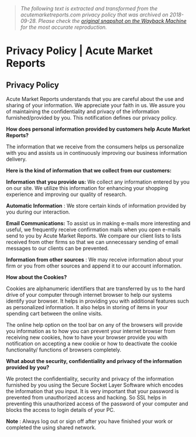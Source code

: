 > *The following text is extracted and transformed from the acutemarketreports.com privacy policy that was archived on 2018-09-28. Please check the [original snapshot on the Wayback Machine](https://web.archive.org/web/20180928125747id_/http%3A//www.acutemarketreports.com/info/privacy-policy) for the most accurate reproduction.*

# Privacy Policy | Acute Market Reports

## Privacy Policy

Acute Market Reports understands that you are careful about the use and sharing of your information. We appreciate your faith in us. We assure you of maintaining the confidentiality and privacy of the information furnished/provided by you. This notification defines our privacy policy.

**How does personal information provided by customers help Acute Market Reports?**

The information that we receive from the consumers helps us personalize with you and assists us in continuously improving our business information delivery.

**Here is the kind of information that we collect from our customers:**

**Information that you provide us:** We collect any information entered by you on our site. We utilize this information for enhancing your shopping experience and improving our quality of research.

**Automatic Information** : We store certain kinds of information provided by you during our interaction.

**Email Communications:** To assist us in making e-mails more interesting and useful, we frequently receive confirmation mails when you open e-mails send to you by Acute Market Reports. We compare our client lists to lists received from other firms so that we can unnecessary sending of email messages to our clients can be prevented.

**Information from other sources** : We may receive information about your firm or you from other sources and append it to our account information.

**How about the Cookies?**

Cookies are alphanumeric identifiers that are transferred by us to the hard drive of your computer through internet browser to help our systems identify your browser. It helps in providing you with additional features such as personalized information. It also helps in storing of items in your spending cart between the online visits.

The online help option on the tool bar on any of the browsers will provide you information as to how you can prevent your internet browser from receiving new cookies, how to have your browser provide you with notification on accepting a new cookie or how to deactivate the cookie functionality/ functions of browsers completely.

**What about the security, confidentiality and privacy of the information provided by you?**

We protect the confidentiality, security and privacy of the information furnished by you using the Secure Socket Layer Software which encodes the information that you input. It is very important that your password is prevented from unauthorized access and hacking. So SSL helps in preventing this unauthorized access of the password of your computer and blocks the access to login details of your PC.

**Note** : Always log out or sign off after you have finished your work or completed the using shared network.

